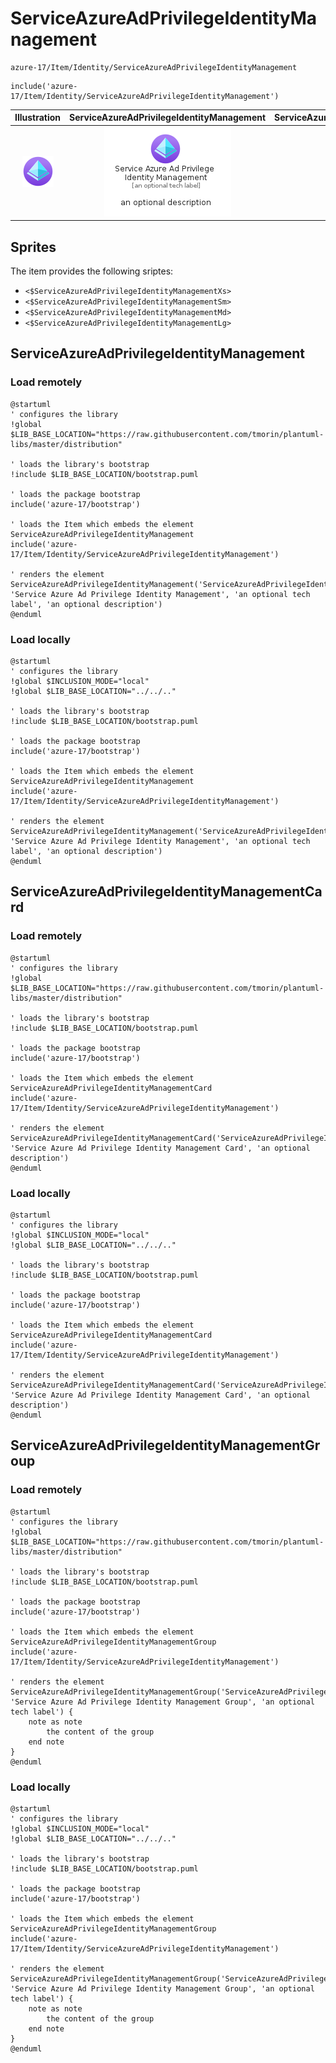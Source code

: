 # ServiceAzureAdPrivilegeIdentityManagement


```text
azure-17/Item/Identity/ServiceAzureAdPrivilegeIdentityManagement
```

```text
include('azure-17/Item/Identity/ServiceAzureAdPrivilegeIdentityManagement')
```



| Illustration | ServiceAzureAdPrivilegeIdentityManagement | ServiceAzureAdPrivilegeIdentityManagementCard | ServiceAzureAdPrivilegeIdentityManagementGroup |
| :---: | :---: | :---: | :---: |
| ![illustration for Illustration](../../../azure-17/Item/Identity/ServiceAzureAdPrivilegeIdentityManagement.png) | ![illustration for ServiceAzureAdPrivilegeIdentityManagement](../../../azure-17/Item/Identity/ServiceAzureAdPrivilegeIdentityManagement.Local.png) | ![illustration for ServiceAzureAdPrivilegeIdentityManagementCard](../../../azure-17/Item/Identity/ServiceAzureAdPrivilegeIdentityManagementCard.Local.png) | ![illustration for ServiceAzureAdPrivilegeIdentityManagementGroup](../../../azure-17/Item/Identity/ServiceAzureAdPrivilegeIdentityManagementGroup.Local.png) |



## Sprites
The item provides the following sriptes:

- `<$ServiceAzureAdPrivilegeIdentityManagementXs>`
- `<$ServiceAzureAdPrivilegeIdentityManagementSm>`
- `<$ServiceAzureAdPrivilegeIdentityManagementMd>`
- `<$ServiceAzureAdPrivilegeIdentityManagementLg>`





## ServiceAzureAdPrivilegeIdentityManagement

### Load remotely
```plantuml
@startuml
' configures the library
!global $LIB_BASE_LOCATION="https://raw.githubusercontent.com/tmorin/plantuml-libs/master/distribution"

' loads the library's bootstrap
!include $LIB_BASE_LOCATION/bootstrap.puml

' loads the package bootstrap
include('azure-17/bootstrap')

' loads the Item which embeds the element ServiceAzureAdPrivilegeIdentityManagement
include('azure-17/Item/Identity/ServiceAzureAdPrivilegeIdentityManagement')

' renders the element
ServiceAzureAdPrivilegeIdentityManagement('ServiceAzureAdPrivilegeIdentityManagement', 'Service Azure Ad Privilege Identity Management', 'an optional tech label', 'an optional description')
@enduml
```

### Load locally
```plantuml
@startuml
' configures the library
!global $INCLUSION_MODE="local"
!global $LIB_BASE_LOCATION="../../.."

' loads the library's bootstrap
!include $LIB_BASE_LOCATION/bootstrap.puml

' loads the package bootstrap
include('azure-17/bootstrap')

' loads the Item which embeds the element ServiceAzureAdPrivilegeIdentityManagement
include('azure-17/Item/Identity/ServiceAzureAdPrivilegeIdentityManagement')

' renders the element
ServiceAzureAdPrivilegeIdentityManagement('ServiceAzureAdPrivilegeIdentityManagement', 'Service Azure Ad Privilege Identity Management', 'an optional tech label', 'an optional description')
@enduml
```

## ServiceAzureAdPrivilegeIdentityManagementCard

### Load remotely
```plantuml
@startuml
' configures the library
!global $LIB_BASE_LOCATION="https://raw.githubusercontent.com/tmorin/plantuml-libs/master/distribution"

' loads the library's bootstrap
!include $LIB_BASE_LOCATION/bootstrap.puml

' loads the package bootstrap
include('azure-17/bootstrap')

' loads the Item which embeds the element ServiceAzureAdPrivilegeIdentityManagementCard
include('azure-17/Item/Identity/ServiceAzureAdPrivilegeIdentityManagement')

' renders the element
ServiceAzureAdPrivilegeIdentityManagementCard('ServiceAzureAdPrivilegeIdentityManagementCard', 'Service Azure Ad Privilege Identity Management Card', 'an optional description')
@enduml
```

### Load locally
```plantuml
@startuml
' configures the library
!global $INCLUSION_MODE="local"
!global $LIB_BASE_LOCATION="../../.."

' loads the library's bootstrap
!include $LIB_BASE_LOCATION/bootstrap.puml

' loads the package bootstrap
include('azure-17/bootstrap')

' loads the Item which embeds the element ServiceAzureAdPrivilegeIdentityManagementCard
include('azure-17/Item/Identity/ServiceAzureAdPrivilegeIdentityManagement')

' renders the element
ServiceAzureAdPrivilegeIdentityManagementCard('ServiceAzureAdPrivilegeIdentityManagementCard', 'Service Azure Ad Privilege Identity Management Card', 'an optional description')
@enduml
```

## ServiceAzureAdPrivilegeIdentityManagementGroup

### Load remotely
```plantuml
@startuml
' configures the library
!global $LIB_BASE_LOCATION="https://raw.githubusercontent.com/tmorin/plantuml-libs/master/distribution"

' loads the library's bootstrap
!include $LIB_BASE_LOCATION/bootstrap.puml

' loads the package bootstrap
include('azure-17/bootstrap')

' loads the Item which embeds the element ServiceAzureAdPrivilegeIdentityManagementGroup
include('azure-17/Item/Identity/ServiceAzureAdPrivilegeIdentityManagement')

' renders the element
ServiceAzureAdPrivilegeIdentityManagementGroup('ServiceAzureAdPrivilegeIdentityManagementGroup', 'Service Azure Ad Privilege Identity Management Group', 'an optional tech label') {
    note as note
        the content of the group
    end note
}
@enduml
```

### Load locally
```plantuml
@startuml
' configures the library
!global $INCLUSION_MODE="local"
!global $LIB_BASE_LOCATION="../../.."

' loads the library's bootstrap
!include $LIB_BASE_LOCATION/bootstrap.puml

' loads the package bootstrap
include('azure-17/bootstrap')

' loads the Item which embeds the element ServiceAzureAdPrivilegeIdentityManagementGroup
include('azure-17/Item/Identity/ServiceAzureAdPrivilegeIdentityManagement')

' renders the element
ServiceAzureAdPrivilegeIdentityManagementGroup('ServiceAzureAdPrivilegeIdentityManagementGroup', 'Service Azure Ad Privilege Identity Management Group', 'an optional tech label') {
    note as note
        the content of the group
    end note
}
@enduml
```

